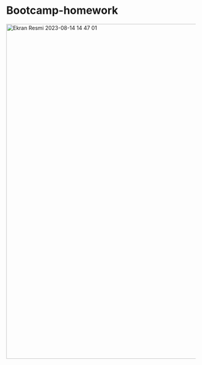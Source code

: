 # Bootcamp-homework

<img width="891" alt="Ekran Resmi 2023-08-14 14 47 01" src="https://github.com/Harhat18/Bootcamp-homework/assets/111196660/9bb2c787-9d46-4f0c-9789-68637f6e400e">
